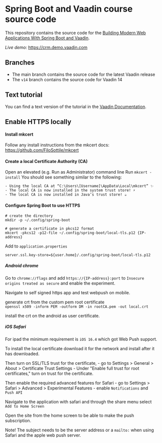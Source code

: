# Spring Boot and Vaadin course source code

This repository contains the source code for the [Building Modern Web Applications With Spring Boot and Vaadin](https://vaadin.com/docs/latest/flow/tutorials/in-depth-course).

*Live demo:* https://crm.demo.vaadin.com

## Branches

- The main branch contains the source code for the latest Vaadin release
- The `v14` branch contains the source code for Vaadin 14


## Text tutorial
You can find a text version of the tutorial in the [Vaadin Documentation](https://vaadin.com/docs/latest/flow/tutorials/in-depth-course).


## Enable HTTPS locally

#### Install mkcert
Follow any install instructions from the mkcert docs: https://github.com/FiloSottile/mkcert

#### Create a local Certificate Authority (CA)

Open an elevated (e.g. Run as Administrator) command line
Run `mkcert -install`
You should see something similar to the following:
```
- Using the local CA at “C:\Users\[Username]\AppData\Local\mkcert” ✨
- The local CA is now installed in the system trust store! ⚡️
- The local CA is now installed in Java’s trust store! ☕
```

#### Configure Spring Boot to use HTTPS

```shell
# create the directory
mkdir -p ~/.config/spring-boot

# generate a certificate in pkcs12 format
mkcert -pkcs12 -p12-file ~/.config/spring-boot/local-tls.p12 {IP-address}
```

Add to `application.properties`

```shell
server.ssl.key-store=${user.home}/.config/spring-boot/local-tls.p12
```

##### Android chrome

Go to `chrome://flags` and add `https://{IP-address}:port` to `Insecure origins treated as secure` and enable the experiment.

Navigate to self signed https app and test webpush on mobile.

generate crt from the custom pem root certificate  
`openssl x509 -inform PEM -outform DM -in rootCA.pem -out local.crt`

install the crt on the android as user certificate.

##### iOS Safari

For ipad the minimum requirement is `iOS 16.4` which got Web Push support.

To install the local certificate download it for the network and install after it has downloaded.

Then turn on SSL/TLS trust for the certificate, 
    - go to Settings > General > About > Certificate Trust Settings
    - Under "Enable full trust for root certificates," turn on trust for the certificate.

Then enable the required advanced features for Safari
    - go to Settings > Safari > Advanced > Experimental Features
    - enable `Notifications` and `Push API`

Navigate to the application with safari and through the share menu select `Add to Home Screen`

Open the site from the home screen to be able to make the push subscription.


Note! The subject needs to be the server address or a `mailto:` when using Safari and the apple web push server.

